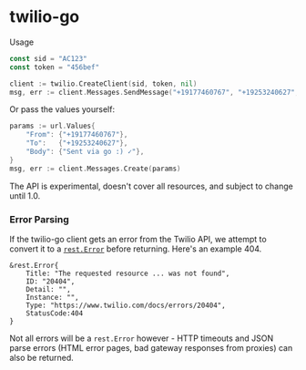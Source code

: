 # twilio-go

Usage

```go
const sid = "AC123"
const token = "456bef"

client := twilio.CreateClient(sid, token, nil)
msg, err := client.Messages.SendMessage("+19177460767", "+19253240627", "Sent via go :) ✓", nil)
```

Or pass the values yourself:

```go
params := url.Values{
    "From": {"+19177460767"},
    "To":   {"+19253240627"},
    "Body": {"Sent via go :) ✓"},
}
msg, err := client.Messages.Create(params)
```

The API is experimental, doesn't cover all resources, and subject to change
until 1.0.

### Error Parsing

If the twilio-go client gets an error from
the Twilio API, we attempt to convert it to a
[`rest.Error`](https://godoc.org/github.com/kevinburke/rest#Error) before
returning. Here's an example 404.

```
&rest.Error{
    Title: "The requested resource ... was not found",
    ID: "20404",
    Detail: "",
    Instance: "",
    Type: "https://www.twilio.com/docs/errors/20404",
    StatusCode:404
}
```

Not all errors will be a `rest.Error` however - HTTP timeouts and JSON parse
errors (HTML error pages, bad gateway responses from proxies) can also be
returned.
